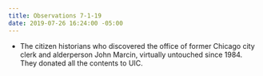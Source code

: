 ```yaml
---
title: Observations 7-1-19
date: 2019-07-26 16:24:00 -05:00
---
```


- The citizen historians who discovered the office of former Chicago city clerk and alderperson John Marcin, virtually untouched since 1984. They donated all the contents to UIC.